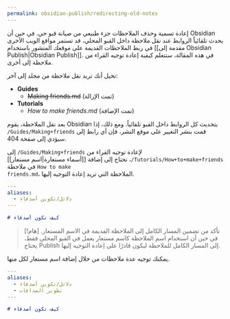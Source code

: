 ```yaml
---
permalink: obsidian-publish/redirecting-old-notes
---
```


إعادة تسمية وحذف الملاحظات جزء طبيعي من صيانة قبو حي. في حين أن Obsidian يحدث تلقائياً الروابط عند نقل ملاحظة داخل القبو المحلي، قد تستمر مواقع الويب الأخرى في ربط الملاحظات القديمة على موقعك المنشور باستخدام [[مقدمة إلى Obsidian Publish|Obsidian Publish]]. في هذه المقالة، ستتعلم كيفية إعادة توجيه القراء من ملاحظة إلى أخرى.

تخيل أنك تريد نقل ملاحظة من مجلد إلى آخر:

- **Guides**
  - ~~Making friends.md~~ (تمت الإزالة)
- **Tutorials**
  - _How to make friends.md_ (تمت الإضافة)

بعد نقل الملاحظة، يقوم Obsidian بتحديث كل الروابط داخل القبو تلقائياً. ومع ذلك، إذا قمت بنشر التغيير على موقع النشر، فإن أي رابط إلى <code dir="ltr">/Guides/Making+friends</code> سيؤدي إلى صفحة 404.

لإعادة توجيه القراء من <code dir="ltr">/Guides/Making+friends</code> إلى <code dir="ltr">/Tutorials/How+to+make+friends</code>، تحتاج إلى إضافة [[أسماء مستعارة|اسم مستعار]] في ملاحظة <code dir="ltr">How to make friends.md</code>، الملاحظة التي تريد إعادة التوجيه إليها.

```yaml
---
aliases:
  - دلائل/تكوين أصدقاء
---
```

```md
# كيف تكون أصدقاء
```

> [!هام]
> تأكد من تضمين المسار الكامل إلى الملاحظة القديمة في الاسم المستعار. في حين أن استخدام اسم الملاحظة كاسم مستعار يعمل في القبو المحلي فقط، يحتاج Publish إلى المسار الكامل للملاحظة ليكون قادرًا على إعادة التوجيه إليها.

يمكنك توجيه عدة ملاحظات من خلال إضافة اسم مستعار لكل منها.

```yaml
---
aliases:
  - دلائل/تكوين أصدقاء
  - تطوير الصداقات
---
```

```md
# كيف تكون أصدقاء
```
